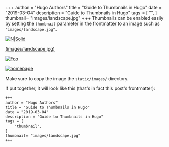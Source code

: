 +++
author = "Hugo Authors"
title = "Guide to Thumbnails in Hugo"
date = "2019-03-04"
description = "Guide to Thumbnails in Hugo"
tags = [
    "",
]
thumbnail= "images/landscape.jpg"
+++
Thumbnails can be enabled easily by setting the `thumbnail` parameter in the frontmatter to an image such as `"images/landscape.jpg"`. 

[![N|Solid](https://image.shutterstock.com/image-photo/closeup-nature-view-green-leaf-600w-387062149.jpg)](https://nodesource.com/products/nsolid)

[(images/landscape.jpg)](https://nodesource.com/products/nsolid)

<a href="http://google.com.au/" rel="some text">![Foo](http://www.google.com.au/images/nav_logo7.png)</a>

[![homepage][1]][2]

[1]:  http://commonmark.org/help/images/favicon.png
[2]:  http://commonmark.org "Redirect to homepage"


Make sure to copy the image the `static/images/` directory.

If put together, it will look like this (that's in fact this post's frontmatter):

```md
+++
author = "Hugo Authors"
title = "Guide to Thumbnails in Hugo"
date = "2019-03-04"
description = "Guide to Thumbnails in Hugo"
tags = [
    "thumbnail",
]
thumbnail= "images/landscape.jpg"
+++
```


